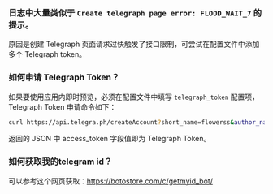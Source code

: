 

### 日志中大量类似于 `Create telegraph page error: FLOOD_WAIT_7` 的提示。  

原因是创建 Telegraph 页面请求过快触发了接口限制，可尝试在配置文件中添加多个 Telegraph token。 


### 如何申请 Telegraph Token？ 

如果要使用应用内即时预览，必须在配置文件中填写 `telegraph_token` 配置项，Telegraph Token 申请命令如下：  
```bash
curl https://api.telegra.ph/createAccount?short_name=flowerss&author_name=flowerss&author_url=https://github.com/nerdneilsfield/flowerss-bot/
```

返回的 JSON 中 access_token 字段值即为 Telegraph Token。


### 如何获取我的telegram id？
可以参考这个网页获取：https://botostore.com/c/getmyid_bot/